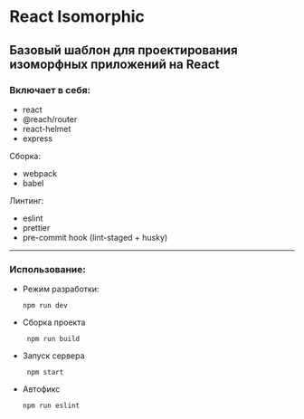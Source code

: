 # React Isomorphic

## Базовый шаблон для проектирования изоморфных приложений на React

### Включает в себя:

- react
- @reach/router
- react-helmet
- express

Сборка:
- webpack 
- babel

Линтинг:
- eslint
- prettier
- pre-commit hook (lint-staged + husky)

----
### Использование:

 -  Режим разработки:

        npm run dev

 - Сборка проекта

        npm run build

 - Запуск сервера

        npm start

 -  Автофикс

        npm run eslint



  




